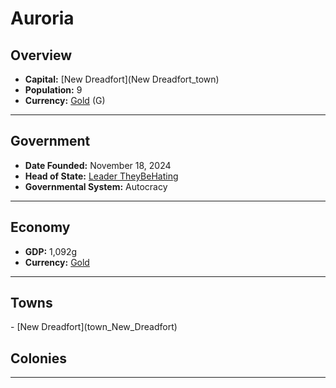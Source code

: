 <!--UNDEDITED FILE, remove this entire line if this file has been edited!-->
# <!--NAME-->Auroria<!--NAME-->

## Overview

- **Capital:** <!--CAPITAL_LINK-->[New Dreadfort](New Dreadfort_town)<!--CAPITAL_LINK-->
- **Population:** <!--POPULATION-->9<!--POPULATION-->
- **Currency:** <!--CURRENCY_LINK-->[Gold](Gold_currency)<!--CURRENCY_LINK--> (<!--CURRENCY_ABV-->G<!--CURRENCY_ABV-->)

---

## Government

- **Date Founded:** <!--FOUNDED-->November 18, 2024<!--FOUNDED-->
- **Head of State:** <!--LEADER_TITLE_LINK-->[Leader TheyBeHating](TheyBeHating_user)<!--LEADER_TITLE_LINK-->
- **Governmental System:** <!--GOVERNMENT-->Autocracy<!--GOVERNMENT-->

---

## Economy

- **GDP:** <!--GDP-->1,092g<!--GDP-->
- **Currency:** <!--CURRENCY_LINK-->[Gold](Gold_currency)<!--CURRENCY_LINK-->

---

## Towns

<!--TOWNS-->- [New Dreadfort](town_New_Dreadfort)<!--TOWNS-->

## Colonies

<!--COLONIES--><!--COLONIES-->

---